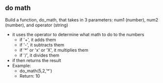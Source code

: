 ## do math

Build a function, do_math, that takes in 3 parameters: num1 (number), num2 (number), and operator (string)

- it uses the operator to determine what math to do to the numbers
	- if '+', it adds them
	- if '-', it subtracts them
	- if '*' or 'x' or 'X', it multiplies them
	- if '/', it divides them
- if then returns the result
- Example:
	- do_math(5,2,'*')
	- Return: 10
